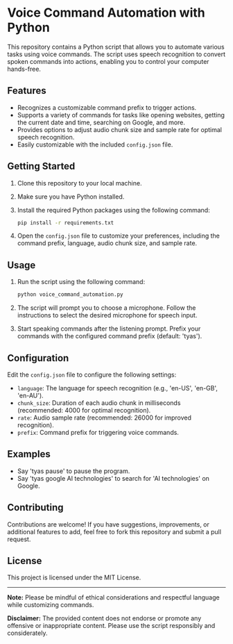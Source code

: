 
# Voice Command Automation with Python

This repository contains a Python script that allows you to automate various tasks using voice commands. The script uses speech recognition to convert spoken commands into actions, enabling you to control your computer hands-free.

## Features

- Recognizes a customizable command prefix to trigger actions.
- Supports a variety of commands for tasks like opening websites, getting the current date and time, searching on Google, and more.
- Provides options to adjust audio chunk size and sample rate for optimal speech recognition.
- Easily customizable with the included `config.json` file.

## Getting Started

1. Clone this repository to your local machine.
2. Make sure you have Python installed.
3. Install the required Python packages using the following command:

   ```bash
   pip install -r requirements.txt
   ```

4. Open the `config.json` file to customize your preferences, including the command prefix, language, audio chunk size, and sample rate.

## Usage

1. Run the script using the following command:

   ```bash
   python voice_command_automation.py
   ```

2. The script will prompt you to choose a microphone. Follow the instructions to select the desired microphone for speech input.
3. Start speaking commands after the listening prompt. Prefix your commands with the configured command prefix (default: 'tyas').

## Configuration

Edit the `config.json` file to configure the following settings:

- `language`: The language for speech recognition (e.g., 'en-US', 'en-GB', 'en-AU').
- `chunk_size`: Duration of each audio chunk in milliseconds (recommended: 4000 for optimal recognition).
- `rate`: Audio sample rate (recommended: 26000 for improved recognition).
- `prefix`: Command prefix for triggering voice commands.

## Examples

- Say 'tyas pause' to pause the program.
- Say 'tyas google AI technologies' to search for 'AI technologies' on Google.

## Contributing

Contributions are welcome! If you have suggestions, improvements, or additional features to add, feel free to fork this repository and submit a pull request.

## License

This project is licensed under the MIT License.

---

**Note:** Please be mindful of ethical considerations and respectful language while customizing commands.

**Disclaimer:** The provided content does not endorse or promote any offensive or inappropriate content. Please use the script responsibly and considerately.

